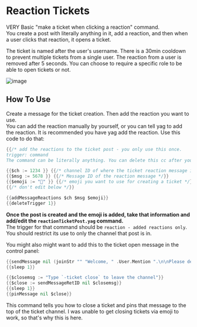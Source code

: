 # Reaction Tickets
VERY Basic "make a ticket when clicking a reaction" command.    
You create a post with literally anything in it, add a reaction, and then when a user clicks that reaction, it opens a ticket.

The ticket is named after the user's username. There is a 30min cooldown to prevent multiple tickets from a single user. The reaction from a user is removed after 5 seconds. You can choose to require a specific role to be able to open tickets or not.

![image](https://user-images.githubusercontent.com/20410737/178612190-dfbcc9b9-abad-4f3d-a260-a0c864dd7f56.png)


## How To Use
Create a message for the ticket creation. Then add the reaction you want to use.     
You can add the reaction manually by yourself, or you can tell yag to add the reaction. It is recommended you have yag add the reaction. Use this code to do that:         
```go
{{/* add the reactions to the ticket post - you only use this once.
trigger: command     
The command can be literally anything. You can delete this cc after you use it the one time. */}}

{{$ch := 1234 }} {{/* channel ID of where the ticket reaction message is. */}}
{{$msg := 5678 }} {{/* Message ID of the reaction message */}}
{{$emoji := "📩" }} {{/* emoji you want to use for creating a ticket */}}
{{/* don't edit below */}}

{{addMessageReactions $ch $msg $emoji}}
{{deleteTrigger 1}}
```

**Once the post is created and the emoji is added, take that information and add/edit the `reactionTicketPost.yag` command.**      
The trigger for that command should be `reaction - added reactions only`. You should restrict its use to only the channel that post is in. 

You might also might want to add this to the ticket open message in the control panel:      
```go
{{sendMessage nil (joinStr "" "Welcome, " .User.Mention ".\n\nPlease describe the reasoning for opening this ticket. You can also upload screenshots.")}}
{{sleep 1}}

{{$closemsg := "Type `-ticket close` to leave the channel"}}
{{$close := sendMessageRetID nil $closemsg}}
{{sleep 1}}
{{pinMessage nil $close}}
```

This command tells you how to close a ticket and pins that message to the top of the ticket channel. I was unable to get closing tickets via emoji to work, so that's why this is here.
